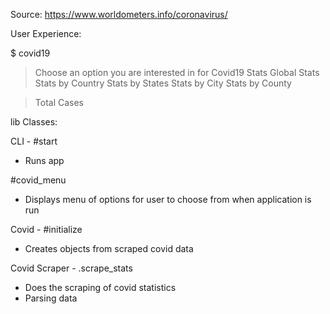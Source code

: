 Source: https://www.worldometers.info/coronavirus/

User Experience:

$ covid19

> Choose an option you are interested in for Covid19 Stats
> Global Stats
> Stats by Country 
> Stats by States 
> Stats by City
> Stats by County

> Total Cases

lib Classes: 

CLI - 
#start 
- Runs app

#covid_menu
- Displays menu of options for user to choose from when application is run

Covid - 
#initialize 
- Creates objects from scraped covid data

Covid Scraper -
.scrape_stats
- Does the scraping of covid statistics 
- Parsing data